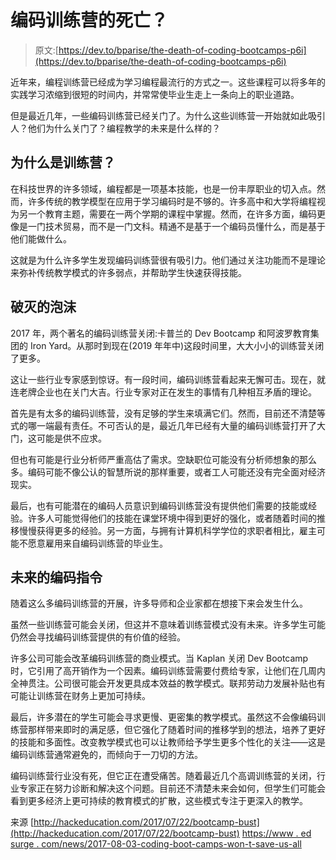 # 编码训练营的死亡？

> 原文:[https://dev.to/bparise/the-death-of-coding-bootcamps-p6i](https://dev.to/bparise/the-death-of-coding-bootcamps-p6i)

近年来，编程训练营已经成为学习编程最流行的方式之一。这些课程可以将多年的实践学习浓缩到很短的时间内，并常常使毕业生走上一条向上的职业道路。

但是最近几年，一些编码训练营已经关门了。为什么这些训练营一开始就如此吸引人？他们为什么关门了？编程教学的未来是什么样的？

## [](#why-bootcamps)为什么是训练营？

在科技世界的许多领域，编程都是一项基本技能，也是一份丰厚职业的切入点。然而，许多传统的教学模型在应用于学习编码时是不够的。许多高中和大学将编程视为另一个教育主题，需要在一两个学期的课程中掌握。然而，在许多方面，编码更像是一门技术贸易，而不是一门文科。精通不是基于一个编码员懂什么，而是基于他们能做什么。

这就是为什么许多学生发现编码训练营很有吸引力。他们通过关注功能而不是理论来弥补传统教学模式的许多弱点，并帮助学生快速获得技能。

## [](#the-bursting-bubble)破灭的泡沫

2017 年，两个著名的编码训练营关闭:卡普兰的 Dev Bootcamp 和阿波罗教育集团的 Iron Yard。从那时到现在(2019 年年中)这段时间里，大大小小的训练营关闭了更多。

这让一些行业专家感到惊讶。有一段时间，编码训练营看起来无懈可击。现在，就连老牌企业也在关门大吉。行业专家对正在发生的事情有几种相互矛盾的理论。

首先是有太多的编码训练营，没有足够的学生来填满它们。然而，目前还不清楚等式的哪一端最有责任。不可否认的是，最近几年已经有大量的编码训练营打开了大门，这可能是供不应求。

但也有可能是行业分析师严重高估了需求。空缺职位可能没有分析师想象的那么多。编码可能不像公认的智慧所说的那样重要，或者工人可能还没有完全面对经济现实。

最后，也有可能潜在的编码人员意识到编码训练营没有提供他们需要的技能或经验。许多人可能觉得他们的技能在课堂环境中得到更好的强化，或者随着时间的推移慢慢获得更多的经验。另一方面，与拥有计算机科学学位的求职者相比，雇主可能不愿意雇用来自编码训练营的毕业生。

## [](#the-future-of-coding-instruction)未来的编码指令

随着这么多编码训练营的开展，许多导师和企业家都在想接下来会发生什么。

虽然一些训练营可能会关闭，但这并不意味着训练营模式没有未来。许多学生可能仍然会寻找编码训练营提供的有价值的经验。

许多公司可能会改革编码训练营的商业模式。当 Kaplan 关闭 Dev Bootcamp 时，它引用了高开销作为一个因素。编码训练营需要付费给专家，让他们在几周内全神贯注。公司很可能会开发更具成本效益的教学模式。联邦劳动力发展补贴也有可能让训练营在财务上更加可持续。

最后，许多潜在的学生可能会寻求更慢、更密集的教学模式。虽然这不会像编码训练营那样带来即时的满足感，但它强化了随着时间的推移学到的想法，培养了更好的技能和多面性。改变教学模式也可以让教师给予学生更多个性化的关注——这是编码训练营通常避免的，而倾向于一刀切的方法。

编码训练营行业没有死，但它正在遭受痛苦。随着最近几个高调训练营的关闭，行业专家正在努力诊断和解决这个问题。目前还不清楚未来会如何，但学生们可能会看到更多经济上更可持续的教育模式的扩散，这些模式专注于更深入的教学。

来源
[http://hackeducation.com/2017/07/22/bootcamp-bust](http://hackeducation.com/2017/07/22/bootcamp-bust)
[https://www . ed surge . com/news/2017-08-03-coding-boot-camps-won-t-save-us-all](https://www.edsurge.com/news/2017-08-03-coding-boot-camps-won-t-save-us-all)